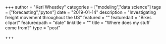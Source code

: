 +++
author = "Keri Wheatley"
categories = ["modeling","data science"]
tags = ["forecasting","pyton"]
date = "2019-01-14"
description = "Investigating freight movement throughout the US"
featured = ""
featuredalt = "Bikes clipart"
featuredpath = "date"
linktitle = ""
title = "Where does my stuff come from?"
type = "post"

+++